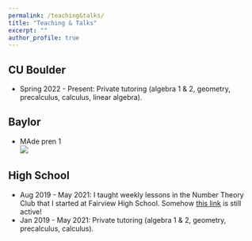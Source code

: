 ```yaml
---
permalink: /teaching&talks/
title: "Teaching & Talks"
excerpt: ""
author_profile: true
---
```


## CU Boulder
  * Spring 2022 - Present: Private tutoring (algebra 1 & 2, geometry, precalculus, calculus, linear algebra).

## Baylor
  * MAde pren 1<br/><img src='/files/Pres'>

## High School
  * Aug 2019 - May 2021: I taught weekly lessons in the Number Theory Club that I started at Fairview High School. Somehow <a href="https://fah.bvsd.org/clubs-activities/number-theory-club">this link</a> is still active!
  * Jan 2019 - May 2021: Private tutoring (algebra 1 & 2, geometry, precalculus, calculus).

